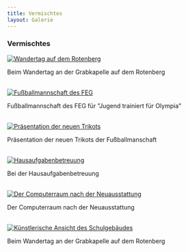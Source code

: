 ```yaml
---
title: Vermischtes
layout: Galerie
---
```



<h3>Vermischtes</h3>
<div id="links">
	<div class="row">
		<div class="col-lg-4">
			<a href="http://cdn.ch.vc/img/Galerie/Vermischtes/a1.jpg" title="Wandertag auf dem Rotenberg" data-gallery>
			<img src="http://cdn.ch.vc/img/Galerie/Vermischtes/min/a1.jpg" alt="Wandertag auf dem Rotenberg">
			</a>
			<p>
				Beim Wandertag an der Grabkapelle auf dem Rotenberg
			</p>
			<br>
		</div>
		<div class="col-lg-4">
			<a href="http://cdn.ch.vc/img/Galerie/Vermischtes/a2.jpg" title="Fußballmannschaft des FEG" data-gallery>
			<img src="http://cdn.ch.vc/img/Galerie/Vermischtes/min/a2.jpg" alt="Fußballmannschaft des FEG">
			</a>
			<p>
				Fußballmannschaft des FEG für "Jugend trainiert für Olympia"
			</p>
			<br>
		</div>
		<div class="col-lg-4">
			<a href="http://cdn.ch.vc/img/Galerie/Vermischtes/a3.jpg" title="Präsentation der neuen Trikots" data-gallery>
			<img src="http://cdn.ch.vc/img/Galerie/Vermischtes/min/a3.jpg" alt="Präsentation der neuen Trikots">
			</a>
			<p>
				Präsentation der neuen Trikots der Fußballmanschaft
			</p>
			<br>
		</div>
		<div class="col-lg-4">
			<a href="http://cdn.ch.vc/img/Galerie/Vermischtes/a4.jpg" title="Hausaufgabenbetreuung" data-gallery>
			<img src="http://cdn.ch.vc/img/Galerie/Vermischtes/min/a4.jpg" alt="Hausaufgabenbetreuung">
			</a>
			<p>
				Bei der Hausaufgabenbetreuung
			</p>
			<br>
		</div>
		<div class="col-lg-4">
			<a href="http://cdn.ch.vc/img/Galerie/Vermischtes/a5.jpg" title="Der Computerraum nach der Neuausstattung" data-gallery>
			<img src="http://cdn.ch.vc/img/Galerie/Vermischtes/min/a5.jpg" alt="Der Computerraum nach der Neuausstattung">
			</a>
			<p>
				Der Computerraum nach der Neuausstattung
			</p>
			<br>
		</div>
		<div class="col-lg-4">
			<a href="http://cdn.ch.vc/img/Galerie/Vermischtes/a6.jpg" title="Künstlerische Ansicht des Schulgebäudes" data-gallery>
			<img src="http://cdn.ch.vc/img/Galerie/Vermischtes/min/a6.jpg" alt="Künstlerische Ansicht des Schulgebäudes">
			</a>
			<p>
				Beim Wandertag an der Grabkapelle auf dem Rotenberg
			</p>
			<br>
		</div>
	</div>
</div>
